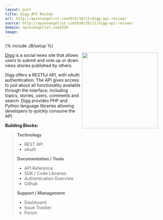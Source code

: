 ```yaml
---
layout: post
title: Digg API Review
url: http://apievangelist.com2010/10/11/digg-api-review/
source: http://apievangelist.com2010/10/11/digg-api-review/
domain: apievangelist.com2010
image: 
---
```

{% include JB/setup %}
<img src="http://kinlane-productions.s3.amazonaws.com/api-evangelist/digg-logo.jpg" alt="" width="250" align="right" /><a href="http://www.digg.com">Digg</a> is a social news site that allows users to submit and vote up or down news stories published by others.<p></p>
Digg offers a RESTful API, with oAuth authentication.   The API gives access to just about all functionality available through the interface, including topics, stories, users, comments and search.  Digg provides PHP and Python language libraries allowing developers to quickly consume the API.<p></p>
<strong>Building Blocks:</strong>
<blockquote><strong>Technology</strong>
<ul class="mainlist">
	<li>REST API</li>
	<li>oAuth</li>
</ul>
<strong>Documentation / Tools</strong>
<ul class="mainlist">
	<li>API Reference</li>
	<li>SDK / Code Libraries</li>
	<li>Authentication Overview</li>
	<li>Github</li>
</ul>
<strong>Support / Management</strong>
<ul class="mainlist">
	<li>Dashboard</li>
	<li>Issue Tracker</li>
	<li>Forum</li>
</ul>
</blockquote>

